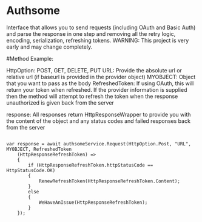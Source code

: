 # Authsome
Interface that allows you to send requests (including OAuth and Basic Auth) and parse the response in one step and removing all the retry logic, encoding, serialization, refreshing tokens. WARNING: This project is very early and may change completely.


#Method Example:

HttpOption: POST, GET, DELETE, PUT
URL: Provide the absolute url or relative url (if baseurl is provided in the provider object)
MYOBJECT: Object that you want to pass as the body
RefreshedToken: If using OAuth, this will return your token when refreshed. If the provider information is supplied then the method will attempt to refresh the token when the response unauthorized is given back from the server

response: All responses return HttpResponseWrapper<your-return-object> to provide you with the content of the object and any status codes and failed responses back from the server

<pre><code>
var response = await authsomeService.Request<Item_Create_Response_Rootobject>(HttpOption.Post, "URL", MYOBJECT, RefreshedToken
    (HttpResponseRefreshToken) =>
    {
        if (HttpResponseRefreshToken.httpStatusCode == HttpStatusCode.OK)
        {
            RenewRefreshToken(HttpResponseRefreshToken.Content);
        }
        else
        {
            WeHaveAnIssue(HttpResponseRefreshToken);
        }
    });
</code></pre>
